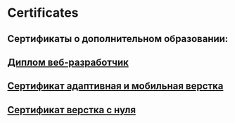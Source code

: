 # Сertificates
## Сертификаты о дополнительном образовании:

## [Диплом веб-разработчик](https://github.com/Svetlana-Kutyeva1974/certificates/blob/main/certificate%20-diplom.pdf)
## [Сертификат адаптивная и мобильная верстка](https://github.com/Svetlana-Kutyeva1974/certificates/blob/main/certificate%20-diplom.pdf)
## [Сертификат верстка с нуля](https://github.com/Svetlana-Kutyeva1974/certificates/blob/main/certificate%20-diplom.pdf)
